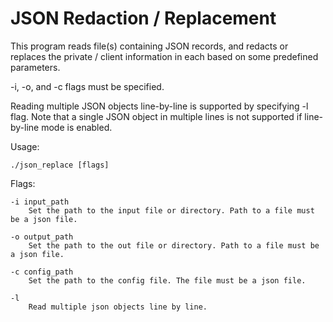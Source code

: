 # JSON Redaction / Replacement
This program reads file(s) containing JSON records, and redacts or replaces the
private / client information in each based on some predefined parameters.

-i, -o, and -c flags must be specified.

Reading multiple JSON objects line-by-line is supported by specifying -l flag.
Note that a single JSON object in multiple lines is not supported if line-by-line mode is enabled.

Usage:

	./json_replace [flags]

Flags:

	-i input_path
		Set the path to the input file or directory. Path to a file must be a json file.

	-o output_path
		Set the path to the out file or directory. Path to a file must be a json file.

	-c config_path
		Set the path to the config file. The file must be a json file.

	-l
		Read multiple json objects line by line.